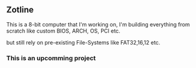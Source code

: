 ## Zotline
  This is a 8-bit computer that I'm working on, I'm building everything from scratch like custom BIOS, ARCH, OS, PCI etc.
  
  but still rely on pre-existing File-Systems like FAT32,16,12 etc.

### This is an upcomming project